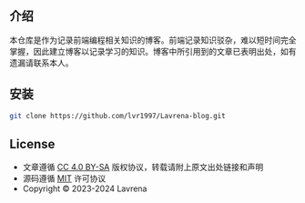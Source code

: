 ## 介绍

本仓库是作为记录前端编程相关知识的博客。前端记录知识驳杂，难以短时间完全掌握，因此建立博客以记录学习的知识。博客中所引用到的文章已表明出处，如有遗漏请联系本人。

## 安装

```bash
git clone https://github.com/lvr1997/Lavrena-blog.git
```

## License
- 文章遵循 [CC 4.0 BY-SA](https://creativecommons.org/licenses/by-sa/4.0/deed.zh-hans) 版权协议，转载请附上原文出处链接和声明
- 源码遵循 [MIT](https://ocw.mit.edu/) 许可协议
- Copyright © 2023-2024 Lavrena